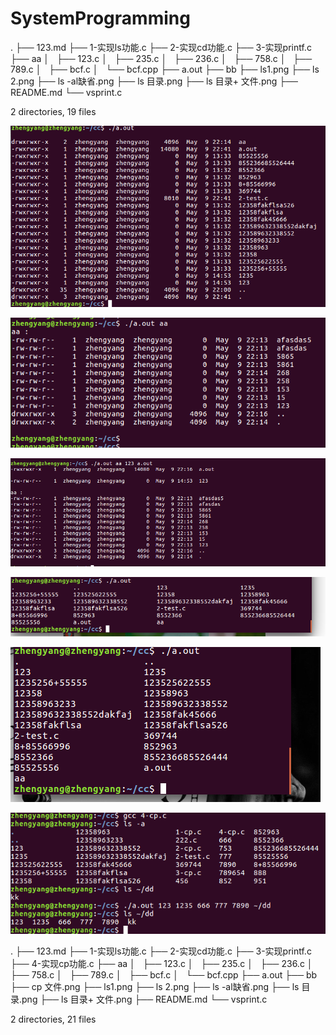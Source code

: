 # SystemProgramming 

.
├── 123.md
├── 1-实现ls功能.c
├── 2-实现cd功能.c
├── 3-实现printf.c
├── aa
│   ├── 123.c
│   ├── 235.c
│   ├── 236.c
│   ├── 758.c
│   ├── 789.c
│   ├── bcf.c
│   └── bcf.cpp
├── a.out
├── bb
├── ls1.png
├── ls 2.png
├── ls -al缺省.png
├── ls 目录.png
├── ls 目录+ 文件.png
├── README.md
└── vsprint.c

2 directories, 19 files

![ls-al 缺省](https://github.com/zhengyang0106/SystemProgramming/blob/master/ls%20-al%E7%BC%BA%E7%9C%81.png?raw=true)

![ls-al 目录](https://github.com/zhengyang0106/SystemProgramming/blob/master/ls%20%E7%9B%AE%E5%BD%95.png?raw=true)

![ls-al 目录+文件](https://github.com/zhengyang0106/SystemProgramming/blob/master/ls%20%E7%9B%AE%E5%BD%95+%20%E6%96%87%E4%BB%B6.png?raw=true)

![ls 1](https://github.com/zhengyang0106/SystemProgramming/blob/master/ls1.png?raw=true)

![ls 2](https://github.com/zhengyang0106/SystemProgramming/blob/master/ls%202.png?raw=true)

![cp功能](https://github.com/zhengyang0106/SystemProgramming/blob/master/cp%20%E6%96%87%E4%BB%B6.png?raw=true)

.
├── 123.md
├── 1-实现ls功能.c
├── 2-实现cd功能.c
├── 3-实现printf.c
├── 4-实现cp功能.c
├── aa
│   ├── 123.c
│   ├── 235.c
│   ├── 236.c
│   ├── 758.c
│   ├── 789.c
│   ├── bcf.c
│   └── bcf.cpp
├── a.out
├── bb
├── cp 文件.png
├── ls1.png
├── ls 2.png
├── ls -al缺省.png
├── ls 目录.png
├── ls 目录+ 文件.png
├── README.md
└── vsprint.c

2 directories, 21 files
